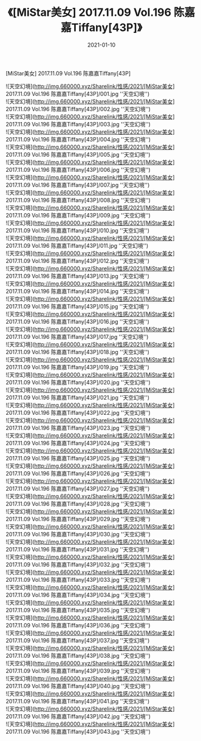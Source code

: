 ﻿---
layout: post
title:  《[MiStar美女] 2017.11.09 Vol.196 陈嘉嘉Tiffany[43P]》
date:   2021-01-10
img: http://img.660000.xyz/Sharelink/性感/2021/[MiStar美女] 2017.11.09 Vol.196 陈嘉嘉Tiffany[43P]/000.jpg
categories: [美女, 性感, 泳衣]
---

[MiStar美女] 2017.11.09 Vol.196 陈嘉嘉Tiffany[43P]



![天空幻境](http://img.660000.xyz/Sharelink/性感/2021/[MiStar美女] 2017.11.09 Vol.196 陈嘉嘉Tiffany[43P]/001.jpg ''天空幻境'') <br>
![天空幻境](http://img.660000.xyz/Sharelink/性感/2021/[MiStar美女] 2017.11.09 Vol.196 陈嘉嘉Tiffany[43P]/002.jpg ''天空幻境'') <br>
![天空幻境](http://img.660000.xyz/Sharelink/性感/2021/[MiStar美女] 2017.11.09 Vol.196 陈嘉嘉Tiffany[43P]/003.jpg ''天空幻境'') <br>
![天空幻境](http://img.660000.xyz/Sharelink/性感/2021/[MiStar美女] 2017.11.09 Vol.196 陈嘉嘉Tiffany[43P]/004.jpg ''天空幻境'') <br>
![天空幻境](http://img.660000.xyz/Sharelink/性感/2021/[MiStar美女] 2017.11.09 Vol.196 陈嘉嘉Tiffany[43P]/005.jpg ''天空幻境'') <br>
![天空幻境](http://img.660000.xyz/Sharelink/性感/2021/[MiStar美女] 2017.11.09 Vol.196 陈嘉嘉Tiffany[43P]/006.jpg ''天空幻境'') <br>
![天空幻境](http://img.660000.xyz/Sharelink/性感/2021/[MiStar美女] 2017.11.09 Vol.196 陈嘉嘉Tiffany[43P]/007.jpg ''天空幻境'') <br>
![天空幻境](http://img.660000.xyz/Sharelink/性感/2021/[MiStar美女] 2017.11.09 Vol.196 陈嘉嘉Tiffany[43P]/008.jpg ''天空幻境'') <br>
![天空幻境](http://img.660000.xyz/Sharelink/性感/2021/[MiStar美女] 2017.11.09 Vol.196 陈嘉嘉Tiffany[43P]/009.jpg ''天空幻境'') <br>
![天空幻境](http://img.660000.xyz/Sharelink/性感/2021/[MiStar美女] 2017.11.09 Vol.196 陈嘉嘉Tiffany[43P]/010.jpg ''天空幻境'') <br>
![天空幻境](http://img.660000.xyz/Sharelink/性感/2021/[MiStar美女] 2017.11.09 Vol.196 陈嘉嘉Tiffany[43P]/011.jpg ''天空幻境'') <br>
![天空幻境](http://img.660000.xyz/Sharelink/性感/2021/[MiStar美女] 2017.11.09 Vol.196 陈嘉嘉Tiffany[43P]/012.jpg ''天空幻境'') <br>
![天空幻境](http://img.660000.xyz/Sharelink/性感/2021/[MiStar美女] 2017.11.09 Vol.196 陈嘉嘉Tiffany[43P]/013.jpg ''天空幻境'') <br>
![天空幻境](http://img.660000.xyz/Sharelink/性感/2021/[MiStar美女] 2017.11.09 Vol.196 陈嘉嘉Tiffany[43P]/014.jpg ''天空幻境'') <br>
![天空幻境](http://img.660000.xyz/Sharelink/性感/2021/[MiStar美女] 2017.11.09 Vol.196 陈嘉嘉Tiffany[43P]/015.jpg ''天空幻境'') <br>
![天空幻境](http://img.660000.xyz/Sharelink/性感/2021/[MiStar美女] 2017.11.09 Vol.196 陈嘉嘉Tiffany[43P]/016.jpg ''天空幻境'') <br>
![天空幻境](http://img.660000.xyz/Sharelink/性感/2021/[MiStar美女] 2017.11.09 Vol.196 陈嘉嘉Tiffany[43P]/017.jpg ''天空幻境'') <br>
![天空幻境](http://img.660000.xyz/Sharelink/性感/2021/[MiStar美女] 2017.11.09 Vol.196 陈嘉嘉Tiffany[43P]/018.jpg ''天空幻境'') <br>
![天空幻境](http://img.660000.xyz/Sharelink/性感/2021/[MiStar美女] 2017.11.09 Vol.196 陈嘉嘉Tiffany[43P]/019.jpg ''天空幻境'') <br>
![天空幻境](http://img.660000.xyz/Sharelink/性感/2021/[MiStar美女] 2017.11.09 Vol.196 陈嘉嘉Tiffany[43P]/020.jpg ''天空幻境'') <br>
![天空幻境](http://img.660000.xyz/Sharelink/性感/2021/[MiStar美女] 2017.11.09 Vol.196 陈嘉嘉Tiffany[43P]/021.jpg ''天空幻境'') <br>
![天空幻境](http://img.660000.xyz/Sharelink/性感/2021/[MiStar美女] 2017.11.09 Vol.196 陈嘉嘉Tiffany[43P]/022.jpg ''天空幻境'') <br>
![天空幻境](http://img.660000.xyz/Sharelink/性感/2021/[MiStar美女] 2017.11.09 Vol.196 陈嘉嘉Tiffany[43P]/023.jpg ''天空幻境'') <br>
![天空幻境](http://img.660000.xyz/Sharelink/性感/2021/[MiStar美女] 2017.11.09 Vol.196 陈嘉嘉Tiffany[43P]/024.jpg ''天空幻境'') <br>
![天空幻境](http://img.660000.xyz/Sharelink/性感/2021/[MiStar美女] 2017.11.09 Vol.196 陈嘉嘉Tiffany[43P]/025.jpg ''天空幻境'') <br>
![天空幻境](http://img.660000.xyz/Sharelink/性感/2021/[MiStar美女] 2017.11.09 Vol.196 陈嘉嘉Tiffany[43P]/026.jpg ''天空幻境'') <br>
![天空幻境](http://img.660000.xyz/Sharelink/性感/2021/[MiStar美女] 2017.11.09 Vol.196 陈嘉嘉Tiffany[43P]/027.jpg ''天空幻境'') <br>
![天空幻境](http://img.660000.xyz/Sharelink/性感/2021/[MiStar美女] 2017.11.09 Vol.196 陈嘉嘉Tiffany[43P]/028.jpg ''天空幻境'') <br>
![天空幻境](http://img.660000.xyz/Sharelink/性感/2021/[MiStar美女] 2017.11.09 Vol.196 陈嘉嘉Tiffany[43P]/029.jpg ''天空幻境'') <br>
![天空幻境](http://img.660000.xyz/Sharelink/性感/2021/[MiStar美女] 2017.11.09 Vol.196 陈嘉嘉Tiffany[43P]/030.jpg ''天空幻境'') <br>
![天空幻境](http://img.660000.xyz/Sharelink/性感/2021/[MiStar美女] 2017.11.09 Vol.196 陈嘉嘉Tiffany[43P]/031.jpg ''天空幻境'') <br>
![天空幻境](http://img.660000.xyz/Sharelink/性感/2021/[MiStar美女] 2017.11.09 Vol.196 陈嘉嘉Tiffany[43P]/032.jpg ''天空幻境'') <br>
![天空幻境](http://img.660000.xyz/Sharelink/性感/2021/[MiStar美女] 2017.11.09 Vol.196 陈嘉嘉Tiffany[43P]/033.jpg ''天空幻境'') <br>
![天空幻境](http://img.660000.xyz/Sharelink/性感/2021/[MiStar美女] 2017.11.09 Vol.196 陈嘉嘉Tiffany[43P]/034.jpg ''天空幻境'') <br>
![天空幻境](http://img.660000.xyz/Sharelink/性感/2021/[MiStar美女] 2017.11.09 Vol.196 陈嘉嘉Tiffany[43P]/035.jpg ''天空幻境'') <br>
![天空幻境](http://img.660000.xyz/Sharelink/性感/2021/[MiStar美女] 2017.11.09 Vol.196 陈嘉嘉Tiffany[43P]/036.jpg ''天空幻境'') <br>
![天空幻境](http://img.660000.xyz/Sharelink/性感/2021/[MiStar美女] 2017.11.09 Vol.196 陈嘉嘉Tiffany[43P]/037.jpg ''天空幻境'') <br>
![天空幻境](http://img.660000.xyz/Sharelink/性感/2021/[MiStar美女] 2017.11.09 Vol.196 陈嘉嘉Tiffany[43P]/038.jpg ''天空幻境'') <br>
![天空幻境](http://img.660000.xyz/Sharelink/性感/2021/[MiStar美女] 2017.11.09 Vol.196 陈嘉嘉Tiffany[43P]/039.jpg ''天空幻境'') <br>
![天空幻境](http://img.660000.xyz/Sharelink/性感/2021/[MiStar美女] 2017.11.09 Vol.196 陈嘉嘉Tiffany[43P]/040.jpg ''天空幻境'') <br>
![天空幻境](http://img.660000.xyz/Sharelink/性感/2021/[MiStar美女] 2017.11.09 Vol.196 陈嘉嘉Tiffany[43P]/041.jpg ''天空幻境'') <br>
![天空幻境](http://img.660000.xyz/Sharelink/性感/2021/[MiStar美女] 2017.11.09 Vol.196 陈嘉嘉Tiffany[43P]/042.jpg ''天空幻境'') <br>
![天空幻境](http://img.660000.xyz/Sharelink/性感/2021/[MiStar美女] 2017.11.09 Vol.196 陈嘉嘉Tiffany[43P]/043.jpg ''天空幻境'') <br>